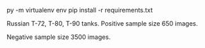 py -m virtualenv env
pip install -r requirements.txt


Russian T-72, T-80, T-90 tanks. 
Positive sample size 650 images.

Negative sample size 3500 images.
